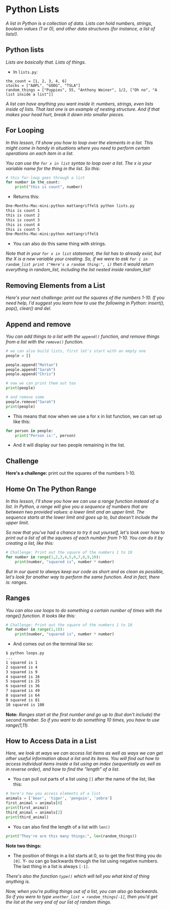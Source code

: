 # Python Lists

*A list in Python is a collection of data. Lists can hold numbers, strings, boolean values (1 or 0), and other data structures (for instance, a list of lists!).*

## Python lists 

*Lists are basically that. Lists of things.*

- In `lists.py`:

```
the_count = [1, 2, 3, 4, 6]
stocks = ["AAPL", "GOOG", "TSLA"]
random_things = ["Puppies", 55, "Anthony Weiner", 1/2, ["Oh no", "A list inside a list"]]
```

*A list can have anything you want inside it: numbers, strings, even lists inside of lists. That last one is an example of nesting structure. And if that makes your head hurt, break it down into smaller pieces.*

## For Looping

*In this lesson, I'll show you how to loop over the elements in a list. This might come in handy in situations where you need to perform certain operations on each item in a list.*

*You can use the `for x in list` syntax to loop over a list. The x is your variable name for the thing in the list. So this:*

```py
# this for-loop goes through a list
for number in the_count:
    print("this is count", number)
```

- Returns this:

```bash
One-Months-Mac-mini:python mattangriffel$ python lists.py
this is count 1
this is count 2
this is count 3
this is count 4
this is count 5
One-Months-Mac-mini:python mattangriffel$
```

- You can also do this same thing with strings.

*Note that in your `for x in list` statement, the list has to already exist, but the X is a new variable your creating. So, if we were to ask `for i in random_list print ("Here's a random thing:", i)` then it would return everything in random_list, including the list nested inside random_list!*

## Removing Elements from a List

*Here's your next challenge: print out the squares of the numbers 1-10. If you need help, I'd suggest you learn how to use the following in Python: insert(), pop(), clear() and del.*

## Append and remove 

*You can add things to a list with the `append()` function, and remove things from a list with the `remove()` function.*

```py
# we can also build lists, first let's start with an empty one
people = []

people.append("Mattan")
people.append("Sarah")
people.append("Chris")

# now we can print them out too
print(people)

# and remove some
people.remove("Sarah")
print(people)
```

- This means that now when we use a for x in list function, we can set up like this: 

```py
for person in people:
    print("Person is:", person)
```

- And it will display our two people remaining in the list. 

## Challenge

**Here's a challenge:** print out the squares of the numbers 1-10.

## Home On The Python Range

*In this lesson, I'll show you how we can use a range function instead of a list. In Python, a range will give you a sequence of numbers that are between two provided values: a lower limit and an upper limit. The sequence starts at the lower limit and goes up to, but doesn't include the upper limit.*

*So now that you've had a chance to try it out yourself, let's look over how to print out a list of all the squares of each number from 1-10. You can do it by creating a list, like this:*

```py
# Challenge: Print out the square of the numbers 1 to 10
for number in range(1,2,3,4,5,6,7,8,9,10):
    print(number, "squared is", number * number)
```

*But in our quest to always keep our code as short and as clean as possible, let's look for another way to perform the same function. And in fact, there is: ranges.* 

## Ranges

*You can also use loops to do something a certain number of times with the range() function. It looks like this:* 

```py
# Challenge: Print out the square of the numbers 1 to 10
for number in range(1,10):
    print(number, "squared is", number * number)
```

- And comes out on the terminal like so: 

```bash
$ python loops.py
...
1 squared is 1
2 squared is 4
3 squared is 9
4 squared is 16
5 squared is 25
6 squared is 36
7 squared is 49
8 squared is 64
9 squared is 81
10 squared is 100
```

**Note:** *Ranges start at the first number and go up to (but don't include) the second number. So if you want to do something 10 times, you have to use range(1,11).*

## How to Access Data in a List

*Here, we look at ways we can access list items as well as ways we can get other useful information about a list and its items. You will find out how to access individual items inside a list using an index (sequentially as well as in reverse order), and how to find the "length" of a list.*

- You can pull out parts of a list using `[]` after the name of the list, like this:

```py
# here's how you access elements of a list
animals = ['bear', 'tiger', 'penguin', 'zebra']
first_animal = animals[0]
print(first_animal)
third_animal = animals[2]
print(third_animal)
```

- You can also find the length of a list with `len()` 

```py
print("They're are this many things:", len(random_things))
```

**Note two things:**

- The position of things in a list starts at 0, so to get the first thing you do `[0]`.
Y- ou can go backwards through the list using negative numbers. The last thing in a list is always `[-1]`.

*There's also the function `type()` which will tell you what kind of thing anything is.* 

*Now, when you're pulling things out of a list, you can also go backwards. So if you were to type `another_list = random_things[-1]`, then you'd get the list at the very end of our list of random things.*